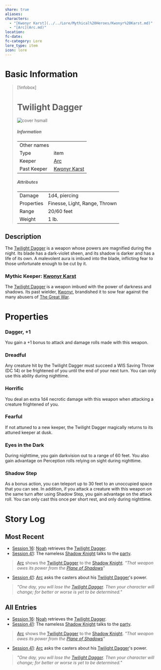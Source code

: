 ```yaml
---
share: true
aliases: 
characters:
  - "[Kwonyr Karst](../../Lore/Mythical%20Heroes/Kwonyr%20Karst.md)"
  - "[Arc](Arc.md)"
location: 
fc-date: 
fc-category: Lore
lore_type: item
icon: lore
---
```

# Basic Information
> [!infobox]
> # Twilight Dagger
> ![cover hsmall](../../zzz_attachments/Twilight%20Dagger.png)
> ##### Information
> |   |  |
> | ---- | ---- |
> | Other names | |
> | Type|item|
> |Keeper| [Arc](../../PCs/Arc.md)|
> |Past Keeper| [Kwonyr Karst](../../Lore/Mythical%20Heroes/Kwonyr%20Karst.md)|
> ##### Attributes
> |   |  |
> | ---- | ---- |
> |Damage| 1d4, piercing|
> |Properties| Finesse, Light, Range, Thrown|
> |Range| 20/60 feet|
> |Weight| 1 lb.|
## Description
The [Twilight Dagger](Twilight%20Dagger.md) is a weapon whose powers are magnified during the night. Its blade has a dark-violet sheen, and its shadow is darker and has a life of its own. A malevolent aura is imbued into the blade, inflicting fear to those unfortunate enough to be cut by it.
### Mythic Keeper: [Kwonyr Karst](../../Lore/Mythical%20Heroes/Kwonyr%20Karst.md)
The [Twilight Dagger](Twilight%20Dagger.md) is a weapon imbued with the power of darkness and shadows. Its past wielder, [Kwonyr](../../Lore/Mythical%20Heroes/Kwonyr%20Karst.md), brandished it to sow fear against the many abusers of [The Great War](../../Lore/Kippian-Sumber%20War.md). 
# Properties
### Dagger, +1
You gain a +1 bonus to attack and damage rolls made with this weapon.

### Dreadful
Any creature hit by the Twilight Dagger must succeed a WIS Saving Throw (DC 14) or be frightened of you until the end of your next turn. You can only use this ability during nighttime.

### Horrific 
You deal an extra 1d4 necrotic damage with this weapon when attacking a creature frightened of you.

### Fearful
If not attuned to a new keeper, the Twilight Dagger magically returns to its attuned keeper at dusk.

### Eyes in the Dark
During nighttime, you gain darkvision out to a range of 60 feet. You also gain advantage on Perception rolls relying on sight during nighttime.

### Shadow Step
As a bonus action, you can teleport up to 30 feet to an unoccupied space that you can see. In addition, if you attack a creature with this weapon on the same turn after using Shadow Step, you gain advantage on the attack roll. You can only cast this once per short rest, and only during nighttime.
# Story Log
## Most Recent
- [Session 16](../../../Session%2016.md): [Noah](Noah%20Skie.md) retrieves the [Twilight Dagger](Twilight%20Dagger.md).
- [Session 41](../../Session%20Log/Session%2041.md): The nameless [Shadow Knight](Shadow%20Knight.md) talks to the [party](Seven%20Up....md).
> [Arc](Arc.md) shows the [Twilight Dagger](Twilight%20Dagger.md) to the [Shadow Knight](Shadow%20Knight.md).
> *"That weapon owes its power from the [Plane of Shadows](Shadowfell.md)"*
- [Session 41](../../Session%20Log/Session%2041.md): [Arc](Arc.md) asks the casters about his [Twilight Dagger](Twilight%20Dagger.md)'s power.
> *"One day, you will lose the [Twilight Dagger](Twilight%20Dagger.md). Then your character will change; for better or worse is yet to be determined."*

## All Entries
- [Session 16](../../../Session%2016.md): [Noah](Noah%20Skie.md) retrieves the [Twilight Dagger](Twilight%20Dagger.md).
- [Session 41](../../Session%20Log/Session%2041.md): The nameless [Shadow Knight](Shadow%20Knight.md) talks to the [party](Seven%20Up....md).
> [Arc](Arc.md) shows the [Twilight Dagger](Twilight%20Dagger.md) to the [Shadow Knight](Shadow%20Knight.md).
> *"That weapon owes its power from the [Plane of Shadows](Shadowfell.md)"*
- [Session 41](../../Session%20Log/Session%2041.md): [Arc](Arc.md) asks the casters about his [Twilight Dagger](Twilight%20Dagger.md)'s power.
> *"One day, you will lose the [Twilight Dagger](Twilight%20Dagger.md). Then your character will change; for better or worse is yet to be determined."*

